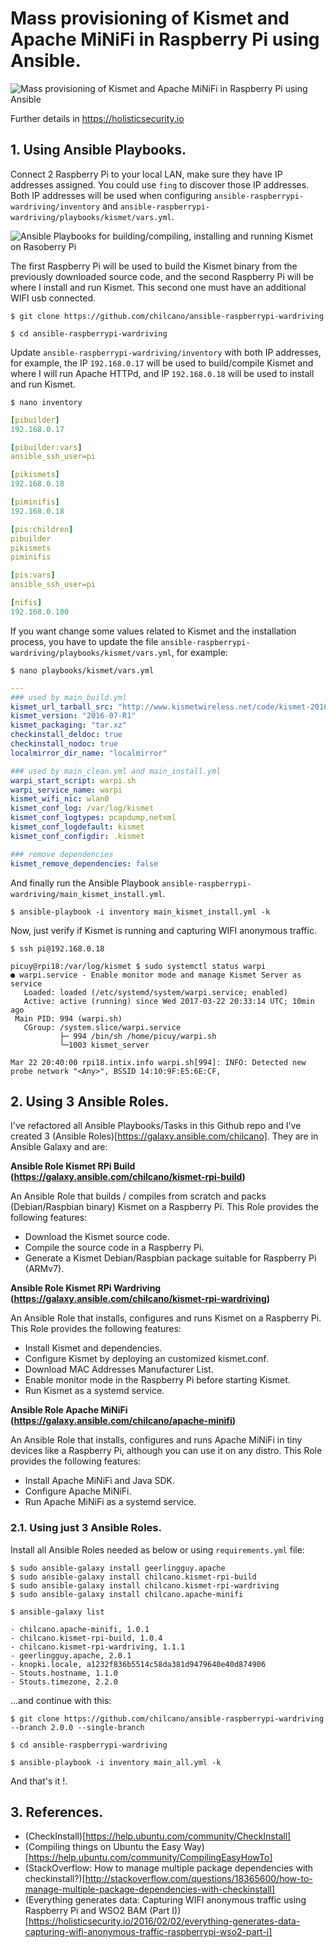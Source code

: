 # Mass provisioning of Kismet and Apache MiNiFi in Raspberry Pi using Ansible.

![Mass provisioning of Kismet and Apache MiNiFi in Raspberry Pi using Ansible](https://github.com/chilcano/ansible-raspberrypi-wardriving/blob/master/images/mass-provisioning-kismet-minifi-raspberrypi-ansible-1-arch.png "Mass provisioning of Kismet and Apache MiNiFi in Raspberry Pi using Ansible")

Further details in https://holisticsecurity.io


## 1. Using Ansible Playbooks.


Connect 2 Raspberry Pi to your local LAN, make sure they have IP addresses assigned. You could use `fing` to discover those IP addresses. Both IP addresses will be used when configuring `ansible-raspberrypi-wardriving/inventory` and `ansible-raspberrypi-wardriving/playbooks/kismet/vars.yml`.


![Ansible Playbooks for building/compiling, installing and running Kismet on Rasoberry Pi](https://github.com/chilcano/ansible-raspberrypi-wardriving/blob/master/images/mass-provisioning-kismet-minifi-raspberrypi-ansible-2-pkg.png "Ansible Playbooks for building/compiling, installing and running Kismet on Rasoberry Pi")


The first Raspberry Pi will be used to build the Kismet binary from the previously downloaded source code, and the second Raspberry Pi will be where I install and run Kismet. This second one must have an additional WIFI usb connected.

```
$ git clone https://github.com/chilcano/ansible-raspberrypi-wardriving

$ cd ansible-raspberrypi-wardriving
```

Update `ansible-raspberrypi-wardriving/inventory` with both IP addresses, for example, the IP `192.168.0.17` will be used to build/compile Kismet and where I will run Apache HTTPd, and IP `192.168.0.18` will be used to install and run Kismet.
```
$ nano inventory
```
```yaml
[pibuilder]
192.168.0.17

[pibuilder:vars]
ansible_ssh_user=pi

[pikismets]
192.168.0.18

[piminifis]
192.168.0.18

[pis:children]
pibuilder
pikismets
piminifis

[pis:vars]
ansible_ssh_user=pi

[nifis]
192.168.0.100
```

If you want change some values related to Kismet and the installation process, you have to update the file `ansible-raspberrypi-wardriving/playbooks/kismet/vars.yml`, for example:
```
$ nano playbooks/kismet/vars.yml
```
```yaml
---
### used by main_build.yml
kismet_url_tarball_src: "http://www.kismetwireless.net/code/kismet-2016-07-R1.tar.xz"
kismet_version: "2016-07-R1"
kismet_packaging: "tar.xz"
checkinstall_deldoc: true
checkinstall_nodoc: true
localmirror_dir_name: "localmirror"

### used by main_clean.yml and main_install.yml
warpi_start_script: warpi.sh
warpi_service_name: warpi
kismet_wifi_nic: wlan0
kismet_conf_log: /var/log/kismet
kismet_conf_logtypes: pcapdump,netxml
kismet_conf_logdefault: kismet
kismet_conf_configdir: .kismet

### remove dependencies
kismet_remove_dependencies: false
```

And finally run the Ansible Playbook `ansible-raspberrypi-wardriving/main_kismet_install.yml`.
```
$ ansible-playbook -i inventory main_kismet_install.yml -k
```

Now, just verify if Kismet is running and capturing WIFI anonymous traffic.
```
$ ssh pi@192.168.0.18

picuy@rpi18:/var/log/kismet $ sudo systemctl status warpi
● warpi.service - Enable monitor mode and manage Kismet Server as service
   Loaded: loaded (/etc/systemd/system/warpi.service; enabled)
   Active: active (running) since Wed 2017-03-22 20:33:14 UTC; 10min ago
 Main PID: 994 (warpi.sh)
   CGroup: /system.slice/warpi.service
           ├─ 994 /bin/sh /home/picuy/warpi.sh
           └─1003 kismet_server

Mar 22 20:40:00 rpi18.intix.info warpi.sh[994]: INFO: Detected new probe network "<Any>", BSSID 14:10:9F:E5:6E:CF,
```

## 2. Using 3 Ansible Roles.

I've refactored all Ansible Playbooks/Tasks in this Github repo and I've created 3 (Ansible Roles)[https://galaxy.ansible.com/chilcano]. They are in Ansible Galaxy and are:

__Ansible Role Kismet RPi Build (https://galaxy.ansible.com/chilcano/kismet-rpi-build)__

An Ansible Role that builds / compiles from scratch and packs (Debian/Raspbian binary) Kismet on a Raspberry Pi. This Role provides the following features:

- Download the Kismet source code.
- Compile the source code in a Raspberry Pi.
- Generate a Kismet Debian/Raspbian package suitable for Raspberry Pi (ARMv7).

__Ansible Role Kismet RPi Wardriving (https://galaxy.ansible.com/chilcano/kismet-rpi-wardriving)__

An Ansible Role that installs, configures and runs Kismet on a Raspberry Pi. This Role provides the following features:

- Install Kismet and dependencies.
- Configure Kismet by deploying an customized kismet.conf.
- Download MAC Addresses Manufacturer List.
- Enable monitor mode in the Raspberry Pi before starting Kismet.
- Run Kismet as a systemd service.

__Ansible Role Apache MiNiFi (https://galaxy.ansible.com/chilcano/apache-minifi)__

An Ansible Role that installs, configures and runs Apache MiNiFi in tiny devices like a Raspberry Pi, although you can use it on any distro. This Role provides the following features:

- Install Apache MiNiFi and Java SDK.
- Configure Apache MiNiFi.
- Run Apache MiNiFi as a systemd service.

### 2.1. Using just 3 Ansible Roles.

Install all Ansible Roles needed as below or using `requirements.yml` file:
```
$ sudo ansible-galaxy install geerlingguy.apache
$ sudo ansible-galaxy install chilcano.kismet-rpi-build
$ sudo ansible-galaxy install chilcano.kismet-rpi-wardriving
$ sudo ansible-galaxy install chilcano.apache-minifi

$ ansible-galaxy list

- chilcano.apache-minifi, 1.0.1
- chilcano.kismet-rpi-build, 1.0.4
- chilcano.kismet-rpi-wardriving, 1.1.1
- geerlingguy.apache, 2.0.1
- knopki.locale, a1232f836b5514c58da381d9479640e40d874906
- Stouts.hostname, 1.1.0
- Stouts.timezone, 2.2.0
```

...and continue with this:
```
$ git clone https://github.com/chilcano/ansible-raspberrypi-wardriving --branch 2.0.0 --single-branch

$ cd ansible-raspberrypi-wardriving

$ ansible-playbook -i inventory main_all.yml -k
```

And that's it !.


## 3. References.

- (CheckInstall)[https://help.ubuntu.com/community/CheckInstall]
- (Compiling things on Ubuntu the Easy Way)[https://help.ubuntu.com/community/CompilingEasyHowTo]
- (StackOverflow: How to manage multiple package dependencies with checkinstall?)[http://stackoverflow.com/questions/18365600/how-to-manage-multiple-package-dependencies-with-checkinstall]
- (Everything generates data: Capturing WIFI anonymous traffic using Raspberry Pi and WSO2 BAM (Part I))[https://holisticsecurity.io/2016/02/02/everything-generates-data-capturing-wifi-anonymous-traffic-raspberrypi-wso2-part-i]
